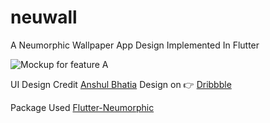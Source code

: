 # neuwall

A Neumorphic Wallpaper App Design Implemented In Flutter

![Mockup for feature A](https://cdn.dribbble.com/users/2044235/screenshots/11193924/media/d045609a3824b908f3d8aaf9a9c89064.jpg)


UI Design Credit  [Anshul Bhatia](https://dribbble.com/shots/11193924-Wallpaper-App)
Design on 👉 [Dribbble](https://dribbble.com/shots/11193924-Wallpaper-App)


Package Used [Flutter-Neumorphic](https://pub.dev/packages/flutter_neumorphic)


